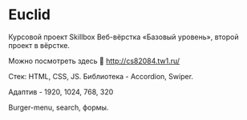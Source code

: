 # Euclid
Курсовой проект Skillbox Веб-вёрстка «Базовый уровень», второй проект в вёрстке.

Можно посмотреть здесь 👀 http://cs82084.tw1.ru/

Стек: HTML, CSS, JS.
Библиотека - Accordion, Swiper.

Адаптив - 1920, 1024, 768, 320

Burger-menu, search, формы.
